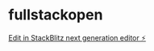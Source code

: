 # fullstackopen

[Edit in StackBlitz next generation editor ⚡️](https://stackblitz.com/~/github.com/souchardani/fullstackopen)